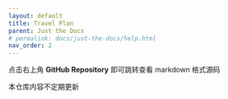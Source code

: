 ```yaml
---
layout: default
title: Travel Plan
parent: Just the Docs
# permalink: docs/just-the-docs/help.html
nav_order: 2
---
```


点击右上角 **GitHub Repository** 即可跳转查看 markdown 格式源码

本仓库内容不定期更新